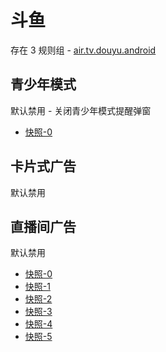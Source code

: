 # 斗鱼

存在 3 规则组 - [air.tv.douyu.android](/src/apps/air.tv.douyu.android.ts)

## 青少年模式

默认禁用 - 关闭青少年模式提醒弹窗

- [快照-0](https://i.gkd.li/import/12472598)

## 卡片式广告

默认禁用

## 直播间广告

默认禁用

- [快照-0](https://i.gkd.li/import/12892825)
- [快照-1](https://i.gkd.li/import/13037239)
- [快照-2](https://i.gkd.li/import/12892825)
- [快照-3](https://i.gkd.li/import/13056107)
- [快照-4](https://i.gkd.li/import/13056107)
- [快照-5](https://i.gkd.li/import/13056107)

